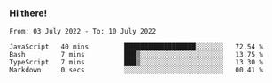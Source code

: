 ### Hi there!

<!--START_SECTION:waka-->

```text
From: 03 July 2022 - To: 10 July 2022

JavaScript   40 mins         ██████████████████░░░░░░░   72.54 %
Bash         7 mins          ███▒░░░░░░░░░░░░░░░░░░░░░   13.75 %
TypeScript   7 mins          ███▒░░░░░░░░░░░░░░░░░░░░░   13.30 %
Markdown     0 secs          ░░░░░░░░░░░░░░░░░░░░░░░░░   00.41 %
```

<!--END_SECTION:waka-->
